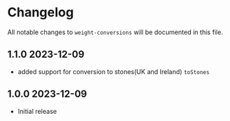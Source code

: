 # Changelog

All notable changes to `weight-conversions` will be documented in this file.

## 1.1.0 2023-12-09

- added support for conversion to stones(UK and Ireland) `toStones` 

## 1.0.0 2023-12-09

- Initial release
